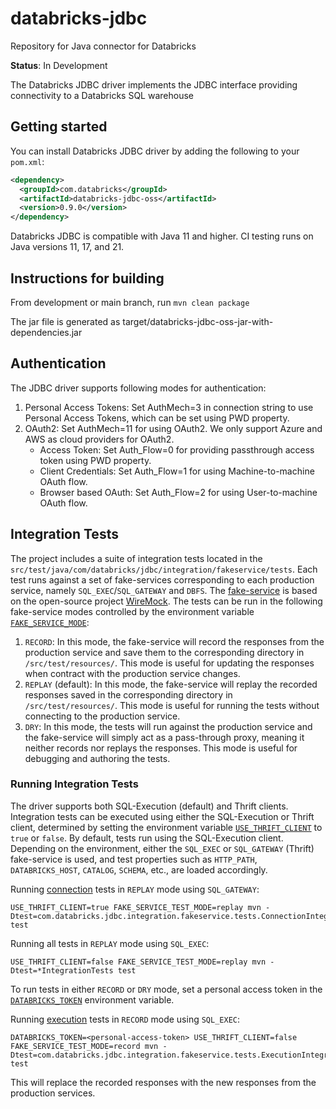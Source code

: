 # databricks-jdbc
Repository for Java connector for Databricks

**Status**: In Development

The Databricks JDBC driver implements the JDBC interface providing connectivity to a Databricks SQL warehouse

## Getting started
You can install Databricks JDBC driver by adding the following to your `pom.xml`:

```pom.xml
<dependency>
  <groupId>com.databricks</groupId>
  <artifactId>databricks-jdbc-oss</artifactId>
  <version>0.9.0</version>
</dependency>
```
Databricks JDBC is compatible with Java 11 and higher. CI testing runs on Java versions 11, 17, and 21.
## Instructions for building
From development or main branch, run `mvn clean package`

The jar file is generated as target/databricks-jdbc-oss-jar-with-dependencies.jar

## Authentication
The JDBC driver supports following modes for authentication:

1. Personal Access Tokens: Set AuthMech=3 in connection string to use Personal Access Tokens, which can be set using PWD property.
2. OAuth2: Set AuthMech=11 for using OAuth2. We only support Azure and AWS as cloud providers for OAuth2.
   - Access Token: Set Auth_Flow=0 for providing passthrough access token using PWD property.
   - Client Credentials: Set Auth_Flow=1 for using Machine-to-machine OAuth flow.
   - Browser based OAuth: Set Auth_Flow=2 for using User-to-machine OAuth flow.

## Integration Tests
The project includes a suite of integration tests located in the
`src/test/java/com/databricks/jdbc/integration/fakeservice/tests`. Each test runs against a set of fake-services
corresponding to each production service, namely `SQL_EXEC`/`SQL_GATEWAY` and `DBFS`. The [fake-service](./src/test/java/com/databricks/jdbc/integration/fakeservice/FakeServiceExtension.java)
is based on the open-source project [WireMock](https://wiremock.org/). The tests can be run in the following
fake-service modes controlled by the environment variable <u>`FAKE_SERVICE_MODE`</u>:

1. `RECORD`: In this mode, the fake-service will record the responses from the production service and save them to the
   corresponding directory in `/src/test/resources/`. This mode is useful for updating the responses when contract with
   the production service changes.
2. `REPLAY` (default): In this mode, the fake-service will replay the recorded responses saved in the corresponding
   directory in `/src/test/resources/`. This mode is useful for running the tests without connecting to the production
   service.
3. `DRY`: In this mode, the tests will run against the production service and the fake-service will simply act as a
   pass-through proxy, meaning it neither records nor replays the responses. This mode is useful for debugging and
   authoring the tests.

### Running Integration Tests
The driver supports both SQL-Execution (default) and Thrift clients. Integration tests can be executed using either the
SQL-Execution or Thrift client, determined by setting the environment variable <u>`USE_THRIFT_CLIENT`</u> to `true` or
`false`. By default, tests run using the SQL-Execution client. Depending on the environment, either the `SQL_EXEC` or
`SQL_GATEWAY` (Thrift) fake-service is used, and test properties such as `HTTP_PATH`, `DATABRICKS_HOST`, `CATALOG`,
`SCHEMA`, etc., are loaded accordingly.

Running [connection](./src/test/java/com/databricks/jdbc/integration/fakeservice/tests/ConnectionIntegrationTests.java)
tests in `REPLAY` mode using `SQL_GATEWAY`:
```
USE_THRIFT_CLIENT=true FAKE_SERVICE_TEST_MODE=replay mvn -Dtest=com.databricks.jdbc.integration.fakeservice.tests.ConnectionIntegrationTests test
```

Running all tests in `REPLAY` mode using `SQL_EXEC`:
```
USE_THRIFT_CLIENT=false FAKE_SERVICE_TEST_MODE=replay mvn -Dtest=*IntegrationTests test
```

To run tests in either `RECORD` or `DRY` mode, set a personal access token in the <u>`DATABRICKS_TOKEN`</u> environment
variable.

Running [execution](./src/test/java/com/databricks/jdbc/integration/fakeservice/tests/ExecutionIntegrationTests.java)
tests in `RECORD` mode using `SQL_EXEC`:
```
DATABRICKS_TOKEN=<personal-access-token> USE_THRIFT_CLIENT=false FAKE_SERVICE_TEST_MODE=record mvn -Dtest=com.databricks.jdbc.integration.fakeservice.tests.ExecutionIntegrationTests test
```
This will replace the recorded responses with the new responses from the production services.
